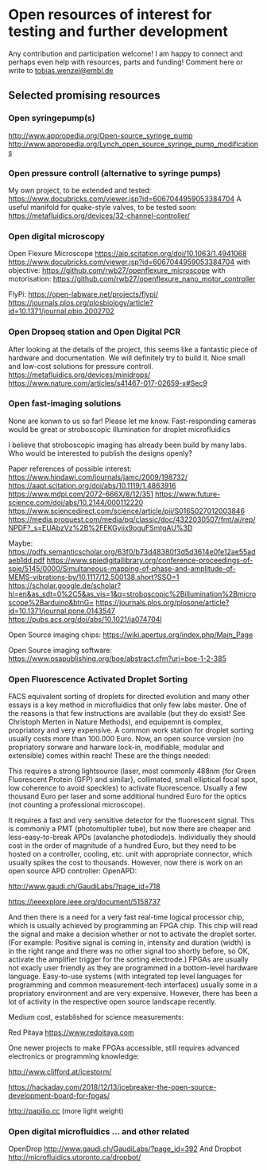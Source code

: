 # Open resources of interest for testing and further development

Any contribution and participation welcome! I am happy to connect and perhaps even help with resources, parts and funding! Comment here or write to tobias.wenzel@embl.de

## Selected promising resources

### Open syringepump(s)
http://www.appropedia.org/Open-source_syringe_pump
http://www.appropedia.org/Lynch_open_source_syringe_pump_modifications

### Open pressure controll (alternative to syringe pumps)

My own project, to be extended and tested: https://www.docubricks.com/viewer.jsp?id=6067044959053384704
A useful manifold for quake-style valves, to be tested soon: https://metafluidics.org/devices/32-channel-controller/

### Open digital microscopy

Open Flexure Microscope
https://aip.scitation.org/doi/10.1063/1.4941068
https://www.docubricks.com/viewer.jsp?id=6067044959053384704
with objective:
https://github.com/rwb27/openflexure_microscope
with motorisation:
https://github.com/rwb27/openflexure_nano_motor_controller

FlyPi:
https://open-labware.net/projects/flypi/
https://journals.plos.org/plosbiology/article?id=10.1371/journal.pbio.2002702

### Open Dropseq station and Open Digital PCR

After looking at the details of the project, this seems like a fantastic piece of hardware and documentation. We will definitely try to build it. Nice small and low-cost solutions for pressure controll.
https://metafluidics.org/devices/minidrops/
https://www.nature.com/articles/s41467-017-02659-x#Sec9

### Open fast-imaging solutions

None are konwn to us so far! Please let me know. Fast-responding cameras would be great or stroboscopic illumination for droplet microfluidics

I believe that stroboscopic imaging has already been build by many labs. Who would be interested to publish the designs openly?

Paper references of possible interest:
https://www.hindawi.com/journals/jamc/2009/198732/
https://aapt.scitation.org/doi/abs/10.1119/1.4863916
https://www.mdpi.com/2072-666X/8/12/351
https://www.future-science.com/doi/abs/10.2144/000112220
https://www.sciencedirect.com/science/article/pii/S0165027012003846
https://media.proquest.com/media/pq/classic/doc/4322030507/fmt/ai/rep/NPDF?_s=EUAbzVz%2B%2FEKGyiix9oguFSmtgAU%3D

Maybe:
https://pdfs.semanticscholar.org/63f0/b73d48380f3d5d3614e0fe12ae55adaeb1dd.pdf
https://www.spiedigitallibrary.org/conference-proceedings-of-spie/5145/0000/Simultaneous-mapping-of-phase-and-amplitude-of-MEMS-vibrations-by/10.1117/12.500138.short?SSO=1
https://scholar.google.de/scholar?hl=en&as_sdt=0%2C5&as_vis=1&q=stroboscopic%2Billumination%2Bmicroscope%2Barduino&btnG=
https://journals.plos.org/plosone/article?id=10.1371/journal.pone.0143547
https://pubs.acs.org/doi/abs/10.1021/ja074704l

Open Source imaging chips:
https://wiki.apertus.org/index.php/Main_Page

Open Source imaging software:
https://www.osapublishing.org/boe/abstract.cfm?uri=boe-1-2-385


### Open Fluorescence Activated Droplet Sorting

FACS equivalent sorting of droplets for directed evolution and many other essays is a key method in microfluidics that only few labs master. One of the reasons is that few instructions are available (but they do exsist! See Christoph Merten in Nature Methods), and equipemnt is complex, propriatory and very expensive. A common work station for droplet sorting usually costs more than 100.000 Euro. Now, an open source version (no propriatory sorware and harware lock-in, modifiable, modular and extensible) comes within reach! These are the things needed:


This requires a strong lightsource (laser, most commonly 488nm {for Green Fluorescent Protein (GFP) and similar}, collimated, small elliptical focal spot, low coherence to avoid speckles) to activate fluorescence. Usually a few thousand Euro per laser and some additional hundred Euro for the optics (not counting a professional microscope).


It requires a fast and very sensitive detector for the fluorescent signal. This is commonly a PMT (photomultiplier tube), but now there are cheaper and less-easy-to-break APDs (avalanche photodiode)s. Individually they should cost in the order of magnitude of a hundred Euro, but they need to be hosted on a controller, cooling, etc. unit with appropriate connector, which usually spikes the cost to thousands. However, now there is work on an open source APD controller:
OpenAPD:

http://www.gaudi.ch/GaudiLabs/?page_id=718

https://ieeexplore.ieee.org/document/5158737


And then there is a need for a very fast real-time logical processor chip, which is usually achieved by programming an FPGA chip. This chip will read the signal and make a decision whether or not to activate the droplet sorter. (For example: Positive signal is coming in, intensity and duration (width) is in the right range and there was no other signal too shortly before, so OK, activate the amplifier trigger for the sorting electrode.) FPGAs are usually not exacly user friendly as they are programmed in a bottom-level hardware language. Easy-to-use systems (with integrated top level languages for programming and common measurement-tech interfaces) usually some in a propriatory environment and are very expensive. However, there has been a lot of activity in the respective open source landscape recently.

Medium cost, established for science measurements:

Red Pitaya https://www.redpitaya.com


One newer projects to make FPGAs accessible, still requires advanced electronics or programming knowledge:

http://www.clifford.at/icestorm/

https://hackaday.com/2018/12/13/icebreaker-the-open-source-development-board-for-fpgas/

http://papilio.cc (more light weight)


### Open digital microfluidics ... and other related

OpenDrop
http://www.gaudi.ch/GaudiLabs/?page_id=392
And Dropbot
http://microfluidics.utoronto.ca/dropbot/
